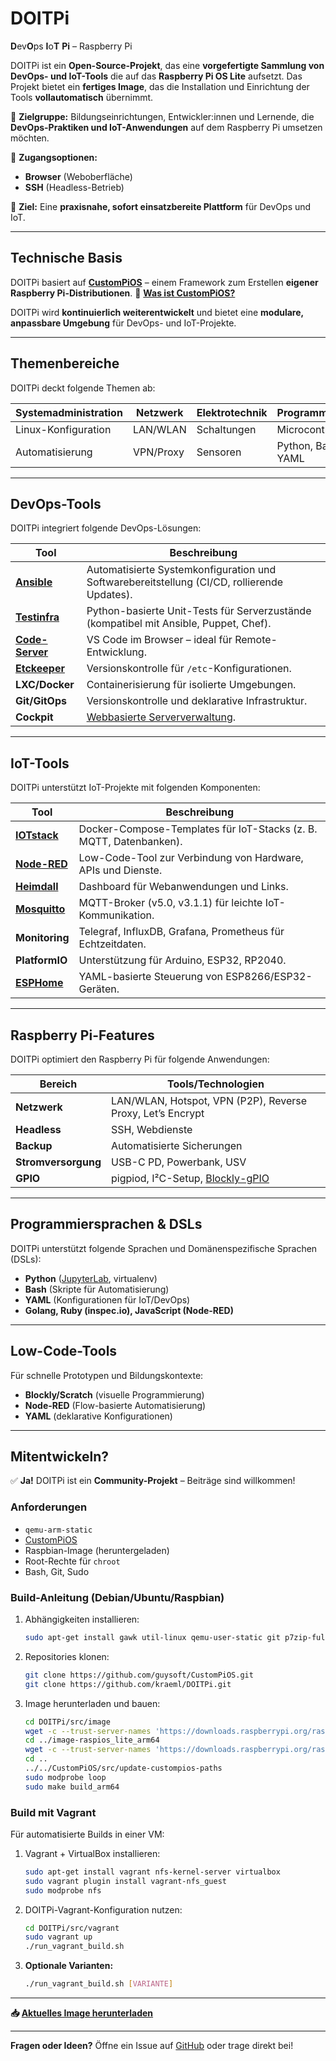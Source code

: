 # DOITPi

**D**ev**O**ps **I**o**T** **Pi** – Raspberry Pi

DOITPi ist ein **Open-Source-Projekt**, das eine **vorgefertigte Sammlung von DevOps- und IoT-Tools** die auf das **Raspberry Pi OS Lite** aufsetzt. Das Projekt bietet ein **fertiges Image**, das die Installation und Einrichtung der Tools **vollautomatisch** übernimmt.

🔹 **Zielgruppe:**
Bildungseinrichtungen, Entwickler:innen und Lernende, die **DevOps-Praktiken und IoT-Anwendungen** auf dem Raspberry Pi umsetzen möchten.

🔹 **Zugangsoptionen:**

- **Browser** (Weboberfläche)
- **SSH** (Headless-Betrieb)

🔹 **Ziel:**
Eine **praxisnahe, sofort einsatzbereite Plattform** für DevOps und IoT.

---

## **Technische Basis**

DOITPi basiert auf **[CustomPiOS](https://github.com/guysoft/CustomPiOS)** – einem Framework zum Erstellen **eigener Raspberry Pi-Distributionen**. 📖 **[Was ist CustomPiOS?](wiki/CustomPiOS-–-Eigene-Raspberry-Pi-Distributionen-leicht-gebaut)**

DOITPi wird **kontinuierlich weiterentwickelt** und bietet eine **modulare, anpassbare Umgebung** für DevOps- und IoT-Projekte.

---

## Themenbereiche

DOITPi deckt folgende Themen ab:

| **Systemadministration** | **Netzwerk** | **Elektrotechnik** | **Programmierung** |
|--------------------------|--------------|--------------------|---------------------|
| Linux-Konfiguration      | LAN/WLAN     | Schaltungen        | Microcontroller     |
| Automatisierung          | VPN/Proxy    | Sensoren           | Python, Bash, YAML  |

---

## DevOps-Tools

DOITPi integriert folgende DevOps-Lösungen:

| Tool               | Beschreibung                                                                                     |
|--------------------|-------------------------------------------------------------------------------------------------|
| **[Ansible](https://docs.ansible.com/)** | Automatisierte Systemkonfiguration und Softwarebereitstellung (CI/CD, rollierende Updates).     |
| **[Testinfra](https://testinfra.readthedocs.io/)** | Python-basierte Unit-Tests für Serverzustände (kompatibel mit Ansible, Puppet, Chef).             |
| **[Code-Server](https://github.com/coder/code-server)** | VS Code im Browser – ideal für Remote-Entwicklung.                                               |
| **[Etckeeper](https://manpages.debian.org/etckeeper)** | Versionskontrolle für `/etc`-Konfigurationen.                                                   |
| **LXC/Docker**     | Containerisierung für isolierte Umgebungen.                                                     |
| **Git/GitOps**     | Versionskontrolle und deklarative Infrastruktur.                                                |
| **Cockpit**        | [Webbasierte Serververwaltung](https://cockpit-project.org/).                                  |

---

## IoT-Tools

DOITPi unterstützt IoT-Projekte mit folgenden Komponenten:

| Tool                     | Beschreibung                                                                                     |
|--------------------------|--------------------------------------------------------------------------------------------------|
| **[IOTstack](https://sensorsiot.github.io/IOTstack/)** | Docker-Compose-Templates für IoT-Stacks (z. B. MQTT, Datenbanken).                              |
| **[Node-RED](https://nodered.org/)** | Low-Code-Tool zur Verbindung von Hardware, APIs und Dienste.                        |
| **[Heimdall](https://heimdall.site/)** | Dashboard für Webanwendungen und Links.                                           |
| **[Mosquitto](https://mosquitto.org/)** | MQTT-Broker (v5.0, v3.1.1) für leichte IoT-Kommunikation.                        |
| **Monitoring**           | Telegraf, InfluxDB, Grafana, Prometheus für Echtzeitdaten.                                      |
| **PlatformIO**           | Unterstützung für Arduino, ESP32, RP2040.                                                       |
| **[ESPHome](https://esphome.io/)** | YAML-basierte Steuerung von ESP8266/ESP32-Geräten.                                    |

---

## Raspberry Pi-Features

DOITPi optimiert den Raspberry Pi für folgende Anwendungen:

| Bereich          | Tools/Technologien                                                                              |
|------------------|-------------------------------------------------------------------------------------------------|
| **Netzwerk**    | LAN/WLAN, Hotspot, VPN (P2P), Reverse Proxy, Let’s Encrypt                                      |
| **Headless**     | SSH, Webdienste                                                                                 |
| **Backup**       | Automatisierte Sicherungen                                                                      |
| **Stromversorgung** | USB-C PD, Powerbank, USV                                                                     |
| **GPIO**         | pigpiod, I²C-Setup, [Blockly-gPIO](https://github.com/GrazerComputerClub/Blockly-gPIo)           |

---

## Programmiersprachen & DSLs

DOITPi unterstützt folgende Sprachen und Domänenspezifische Sprachen (DSLs):

- **Python** ([JupyterLab](http://jupyter.org/), virtualenv)
- **Bash** (Skripte für Automatisierung)
- **YAML** (Konfigurationen für IoT/DevOps)
- **Golang, Ruby (inspec.io), JavaScript (Node-RED)**

---

## Low-Code-Tools

Für schnelle Prototypen und Bildungskontexte:

- **Blockly/Scratch** (visuelle Programmierung)
- **Node-RED** (Flow-basierte Automatisierung)
- **YAML** (deklarative Konfigurationen)

---

## Mitentwickeln?

✅ **Ja!** DOITPi ist ein **Community-Projekt** – Beiträge sind willkommen!

### Anforderungen

- `qemu-arm-static`
- [CustomPiOS](https://github.com/guysoft/CustomPiOS)
- Raspbian-Image (heruntergeladen)
- Root-Rechte für `chroot`
- Bash, Git, Sudo

### Build-Anleitung (Debian/Ubuntu/Raspbian)

1. Abhängigkeiten installieren:

   ```bash
   sudo apt-get install gawk util-linux qemu-user-static git p7zip-full python3 coreutils
   ```

2. Repositories klonen:

   ```bash
   git clone https://github.com/guysoft/CustomPiOS.git
   git clone https://github.com/kraeml/DOITPi.git
   ```

3. Image herunterladen und bauen:

   ```bash
   cd DOITPi/src/image
   wget -c --trust-server-names 'https://downloads.raspberrypi.org/raspios_lite_armhf_latest'
   cd ../image-raspios_lite_arm64
   wget -c --trust-server-names 'https://downloads.raspberrypi.org/raspios_lite_arm64_latest'
   cd ..
   ../../CustomPiOS/src/update-custompios-paths
   sudo modprobe loop
   sudo make build_arm64
   ```

### Build mit Vagrant

Für automatisierte Builds in einer VM:

1. Vagrant + VirtualBox installieren:

   ```bash
   sudo apt-get install vagrant nfs-kernel-server virtualbox
   sudo vagrant plugin install vagrant-nfs_guest
   sudo modprobe nfs
   ```

2. DOITPi-Vagrant-Konfiguration nutzen:

   ```bash
   cd DOITPi/src/vagrant
   sudo vagrant up
   ./run_vagrant_build.sh
   ```

3. **Optionale Varianten:**

   ```bash
   ./run_vagrant_build.sh [VARIANTE]
   ```

---

**📥 [Aktuelles Image herunterladen](https://github.com/kraeml/DOITPi/releases/latest)**

---

**Fragen oder Ideen?** Öffne ein Issue auf [GitHub](https://github.com/kraeml/doitpi) oder trage direkt bei!
